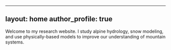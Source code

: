 
---
layout: home
author_profile: true
---

Welcome to my research website. I study alpine hydrology, snow modeling, and use physically-based models to improve our understanding of mountain systems.
